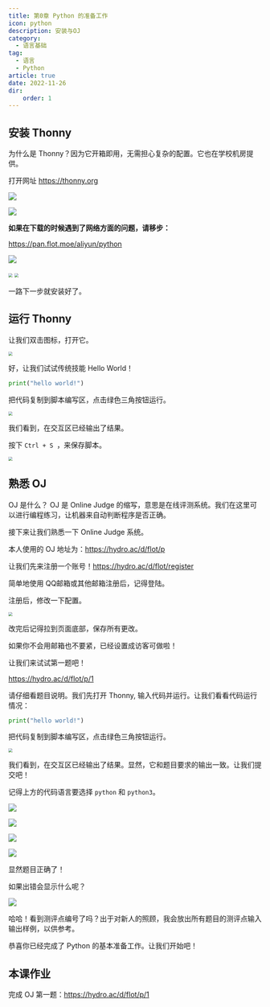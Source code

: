 ```yaml
---
title: 第0章 Python 的准备工作
icon: python
description: 安装与OJ
category:
  - 语言基础
tag:
  - 语言
  - Python
article: true
date: 2022-11-26
dir:
    order: 1
---
```

##  安装 Thonny

为什么是 Thonny？因为它开箱即用，无需担心复杂的配置。它也在学校机房提供。

打开网址 https://thonny.org

![](https://search.pstatic.net/common/?src=https://i.imgur.com/0sBqnt0.jpeg)

![](https://search.pstatic.net/common/?src=https://i.imgur.com/THSqcGt.jpeg)

**如果在下载的时候遇到了网络方面的问题，请移步：**

https://pan.flot.moe/aliyun/python

![](https://search.pstatic.net/common/?src=https://i.imgur.com/W01ubre.jpeg)

<img src="https://search.pstatic.net/common/?src=https://i.imgur.com/D3Aoef4.jpeg" style="zoom:50%;" /> <img src="https://search.pstatic.net/common/?src=https://i.imgur.com/xyLMy6k.jpeg" style="zoom:50%;" />

一路下一步就安装好了。

## 运行 Thonny

让我们双击图标，打开它。

<img src="https://search.pstatic.net/common/?src=https://i.imgur.com/yhNVRlk.jpeg" style="zoom:50%;" />

好，让我们试试传统技能 Hello World！

```python
print("hello world!")
```

把代码复制到脚本编写区，点击绿色三角按钮运行。

<img src="https://search.pstatic.net/common/?src=https://i.imgur.com/JfQ426h.jpeg" style="zoom:50%;" />



我们看到，在交互区已经输出了结果。



按下 `Ctrl + S `，来保存脚本。

<img src="https://search.pstatic.net/common/?src=https://i.imgur.com/pqWQRem.jpeg" style="zoom:50%;" />

## 熟悉 OJ

OJ 是什么？ OJ 是 Online Judge 的缩写，意思是在线评测系统。我们在这里可以进行编程练习，让机器来自动判断程序是否正确。

接下来让我们熟悉一下 Online Judge 系统。

本人使用的 OJ 地址为：https://hydro.ac/d/flot/p

让我们先来注册一个账号！https://hydro.ac/d/flot/register

简单地使用 QQ邮箱或其他邮箱注册后，记得登陆。

注册后，修改一下配置。

<img src="https://search.pstatic.net/common/?src=https://i.imgur.com/Qceou2I.jpeg" style="zoom: 50%;" />



改完后记得拉到页面底部，保存所有更改。

如果你不会用邮箱也不要紧，已经设置成访客可做啦！

让我们来试试第一题吧！

https://hydro.ac/d/flot/p/1

请仔细看题目说明。我们先打开 Thonny,  输入代码并运行。让我们看看代码运行情况：



```python
print("hello world!")
```

把代码复制到脚本编写区，点击绿色三角按钮运行。

<img src="https://search.pstatic.net/common/?src=https://i.imgur.com/JfQ426h.jpeg" style="zoom:50%;" />

我们看到，在交互区已经输出了结果。显然，它和题目要求的输出一致。让我们提交吧！

记得上方的代码语言要选择 `python` 和 `python3`。

![](https://search.pstatic.net/common/?src=https://i.imgur.com/r25nXZa.jpeg)

![](https://search.pstatic.net/common/?src=https://i.imgur.com/7vxwk8Y.jpeg)

![](https://search.pstatic.net/common/?src=https://i.imgur.com/Mg844s2.jpeg)

![](https://search.pstatic.net/common/?src=https://i.imgur.com/pkVb2Ab.jpeg)

显然题目正确了！

如果出错会显示什么呢？

![](https://search.pstatic.net/common/?src=https://i.imgur.com/Wd5gNRe.jpeg)

哈哈！看到测评点编号了吗？出于对新人的照顾，我会放出所有题目的测评点输入输出样例，以供参考。

恭喜你已经完成了 Python 的基本准备工作。让我们开始吧！

## 本课作业

完成 OJ 第一题：https://hydro.ac/d/flot/p/1